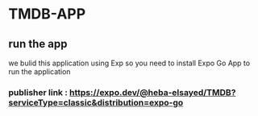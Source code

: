 # TMDB-APP
## run the app
we bulid this application using Exp so you need to install Expo Go App to run the application
### publisher link : https://expo.dev/@heba-elsayed/TMDB?serviceType=classic&distribution=expo-go
